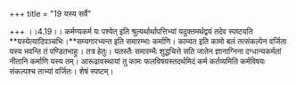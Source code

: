 +++
title = "19 यस्य सर्वे"

+++
।।4.19।। कर्मण्यकर्म यः पश्येत् इति श्रुत्यर्थार्थापत्तिभ्यां
यदुक्तमर्थद्वयं तदेव स्पष्टयति **यस्येत्यादिपञ्चभिः।**सम्यगारभ्यन्त इति
समारम्भाः कर्माणि। काम्यत इति कामो बलं तत्संकल्पेन वर्जिता यस्य भवन्ति
तं पण्डितभाहुः। तत्र हेतुः। यतस्तैः समारम्भैः शुद्धचित्ते सति जातेन
ज्ञानाग्निना दग्धान्यकर्मतां नीतानि कर्माणि यस्य तम्। आरूढावस्थायां तु
कामः फलविषयस्तदर्थमिदं कर्म कर्तव्यमिति कर्मविषयः संकल्पश्च ताभ्यां
वर्जितः। शेषं स्पष्टम्।
